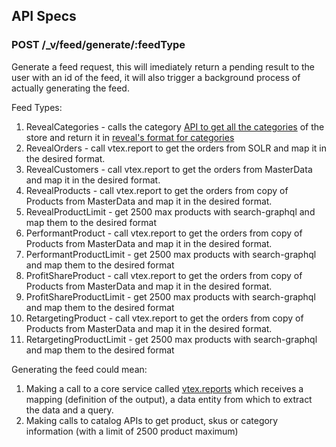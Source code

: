 ## API Specs

### POST /_v/feed/generate/:feedType 
Generate a feed request, this will imediately return a pending result to the user with an id of the feed, it will also trigger a background process of actually generating the feed. 

Feed Types:
1. RevealCategories - calls the category [API to get all the categories](https://developers.vtex.com/vtex-developer-docs/reference/catalog-api-category#catalog-api-get-category-tree) of the store and return it in [reveal's format for categories ](https://www.omniconvert.com/help/kba/how-to-import-your-data-in-reveal/)
2. RevealOrders - call vtex.report to get the orders from SOLR and map it in the desired format.
3. RevealCustomers - call vtex.report to get the orders from MasterData and map it in the desired format.
4. RevealProducts - call vtex.report to get the orders from copy of Products from MasterData and map it in the desired format.
5. RevealProductLimit - get 2500 max products with search-graphql and map them to the desired format
6. PerformantProduct - call vtex.report to get the orders from copy of Products from MasterData and map it in the desired format.
7. PerformantProductLimit - get 2500 max products with search-graphql and map them to the desired format 
8. ProfitShareProduct - call vtex.report to get the orders from copy of Products from MasterData and map it in the desired format.
9. ProfitShareProductLimit - get 2500 max products with search-graphql and map them to the desired format 
10. RetargetingProduct - call vtex.report to get the orders from copy of Products from MasterData and map it in the desired format.
11. RetargetingProductLimit - get 2500 max products with search-graphql and map them to the desired format 



Generating the feed could mean: 
1. Making a call to a core service called [vtex.reports](https://github.com/vtex/reports) which receives a mapping (definition of the output), a data entity from which to extract the data and a query. 
2. Making calls to catalog APIs to get product, skus or category information (with a limit of 2500 product maximum)

